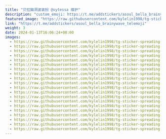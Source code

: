 ```yaml
---
title: "贝拉脑洞波装扮 @vytessa 维护"
description: "custom_emoji: https://t.me/addstickers/asoul_bella_brainywave_telemoji"
featured_image: "https://raw.githubusercontent.com/kylelin1998/tg-sticker-spreading-worldwide-images/main/img/857fb922-7aa0-4827-9933-4abb97d116a1.jpg"
link: "https://t.me/addstickers/asoul_bella_brainywave_telemoji"
weight: 3
date: 2024-01-13T16:06:24+08:00
images:
  - https://raw.githubusercontent.com/kylelin1998/tg-sticker-spreading-worldwide-images/main/img/857fb922-7aa0-4827-9933-4abb97d116a1.jpg
  - https://raw.githubusercontent.com/kylelin1998/tg-sticker-spreading-worldwide-images/main/img/5d567535-b3f4-4562-abfb-cfcb16632e55.jpg
  - https://raw.githubusercontent.com/kylelin1998/tg-sticker-spreading-worldwide-images/main/img/4f345c7e-bd06-4e6e-9b34-4f185a4c5ca2.jpg
  - https://raw.githubusercontent.com/kylelin1998/tg-sticker-spreading-worldwide-images/main/img/618ce4a1-3263-4836-a0ea-172fc03788fe.jpg
  - https://raw.githubusercontent.com/kylelin1998/tg-sticker-spreading-worldwide-images/main/img/14508b6d-f41e-4c88-8cf7-0f5c4ecbe227.jpg
  - https://raw.githubusercontent.com/kylelin1998/tg-sticker-spreading-worldwide-images/main/img/92442a80-17f4-4433-836f-f0e4302fb66b.jpg
  - https://raw.githubusercontent.com/kylelin1998/tg-sticker-spreading-worldwide-images/main/img/4a228c41-126c-44fb-82b2-76d4802183da.jpg
  - https://raw.githubusercontent.com/kylelin1998/tg-sticker-spreading-worldwide-images/main/img/3089789d-110d-47fd-8695-0bf42d2b62ce.jpg
  - https://raw.githubusercontent.com/kylelin1998/tg-sticker-spreading-worldwide-images/main/img/810d12d8-3718-4d7d-b10f-829e478f8a07.jpg
  - https://raw.githubusercontent.com/kylelin1998/tg-sticker-spreading-worldwide-images/main/img/59f8de55-4d2c-49ce-a2b1-536e7fda8767.jpg
  - https://raw.githubusercontent.com/kylelin1998/tg-sticker-spreading-worldwide-images/main/img/98ec6f34-be33-47c5-a026-b2797068bb6a.jpg
  - https://raw.githubusercontent.com/kylelin1998/tg-sticker-spreading-worldwide-images/main/img/4b38c381-795f-423f-8ec7-42aecb195007.jpg
  - https://raw.githubusercontent.com/kylelin1998/tg-sticker-spreading-worldwide-images/main/img/3da0defd-cc22-4024-b7e6-dea8d02333e9.jpg
  - https://raw.githubusercontent.com/kylelin1998/tg-sticker-spreading-worldwide-images/main/img/f3b7f702-70d3-4c74-b4be-34316465bdfb.jpg
  - https://raw.githubusercontent.com/kylelin1998/tg-sticker-spreading-worldwide-images/main/img/5864ffb2-fac6-4dbe-9de0-f2d7f4e9e96c.jpg
  - https://raw.githubusercontent.com/kylelin1998/tg-sticker-spreading-worldwide-images/main/img/210f01e1-e37e-44bb-a024-87be1a5bc3f8.jpg
  - https://raw.githubusercontent.com/kylelin1998/tg-sticker-spreading-worldwide-images/main/img/081b0804-dbee-4a26-9da3-5143230cab67.jpg
  - https://raw.githubusercontent.com/kylelin1998/tg-sticker-spreading-worldwide-images/main/img/ddd7bfb9-9a2d-4532-8cae-68828a1829bb.jpg
  - https://raw.githubusercontent.com/kylelin1998/tg-sticker-spreading-worldwide-images/main/img/0e759dc1-3ae2-404c-bbba-d7c66d516ebf.jpg
  - https://raw.githubusercontent.com/kylelin1998/tg-sticker-spreading-worldwide-images/main/img/c97dd07e-32b0-44cb-a8a2-8b23a33eb282.jpg
---
```

